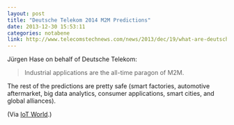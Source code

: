 ```yaml
---
layout: post
title: "Deutsche Telekom 2014 M2M Predictions"
date: 2013-12-30 15:53:11
categories: notabene
link: http://www.telecomstechnews.com/news/2013/dec/19/what-are-deutsche-telekoms-m2m-predictions-2014/
---
```


Jürgen Hase on behalf of Deutsche Telekom:

>  Industrial applications are the all-time paragon of M2M.

The rest of the predictions are pretty safe (smart factories, automotive aftermarket, big data analytics, consumer applications, smart cities, and global alliances).

(Via [IoT World][ln1].)

[ln1]: http://www.iotworld.com/ "IoT World"

